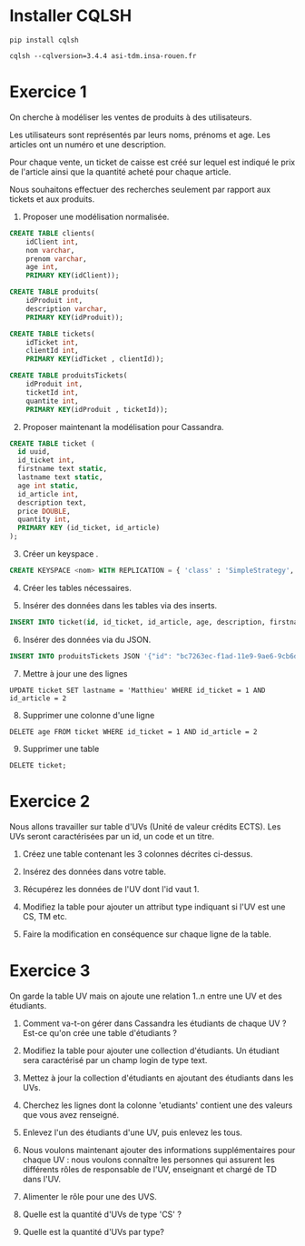 # Installer CQLSH

`pip install cqlsh`

`cqlsh --cqlversion=3.4.4 asi-tdm.insa-rouen.fr`

# Exercice 1

On cherche à modéliser les ventes de produits à des utilisateurs.

Les utilisateurs sont représentés par leurs noms, prénoms et age. Les articles ont un numéro et une description. 

Pour chaque vente, un ticket de caisse est créé sur lequel est indiqué le prix de l'article ainsi que la quantité acheté pour chaque article.

Nous souhaitons effectuer des recherches seulement par rapport aux tickets et aux produits.

1) Proposer une modélisation normalisée.
```sql
CREATE TABLE clients(
    idClient int,
    nom varchar,
    prenom varchar,
    age int,
    PRIMARY KEY(idClient));
```

```sql
CREATE TABLE produits(
    idProduit int,
    description varchar,
    PRIMARY KEY(idProduit));
```

```sql
CREATE TABLE tickets(
    idTicket int,
    clientId int,
    PRIMARY KEY(idTicket , clientId));
```

```sql
CREATE TABLE produitsTickets(
    idProduit int,
    ticketId int,
    quantite int,
    PRIMARY KEY(idProduit , ticketId));
```

2) Proposer maintenant la modélisation pour Cassandra.
```sql
CREATE TABLE ticket (
  id uuid,
  id_ticket int,
  firstname text static,
  lastname text static,
  age int static,
  id_article int,
  description text,
  price DOUBLE,
  quantity int,
  PRIMARY KEY (id_ticket, id_article)
);
```

3) Créer un keyspace <nom>.
```sql
CREATE KEYSPACE <nom> WITH REPLICATION = { 'class' : 'SimpleStrategy', 'replication_factor' : 3 };
```

4) Créer les tables nécessaires.


5) Insérer des données dans les tables via des inserts.

```sql
INSERT INTO ticket(id, id_ticket, id_article, age, description, firstname, lastname, price, quantity) VALUES (uuid(), 1, 2, 25, 'coca', 'Marc', 'Mathieu', 2, 2);

```

6) Insérer des données via du JSON.

```sql
INSERT INTO produitsTickets JSON '{"id": "bc7263ec-f1ad-11e9-9ae6-9cb6d0917299", "id_ticket": 5, "id_article": 1, "quantity": 5}'
```

7) Mettre à jour une des lignes

```cassandraql
UPDATE ticket SET lastname = 'Matthieu' WHERE id_ticket = 1 AND  id_article = 2
```

8) Supprimer une colonne d'une ligne

```cassandraql
DELETE age FROM ticket WHERE id_ticket = 1 AND id_article = 2
```

9) Supprimer une table

```cassandraql
DELETE ticket;
```

# Exercice 2
Nous allons travailler sur table d'UVs (Unité de valeur crédits ECTS). Les UVs seront caractérisées par un id, un code et un titre.

1) Créez une table contenant les 3 colonnes décrites ci-dessus.

2) Insérez des données dans votre table.

3) Récupérez les données de l'UV dont l'id vaut 1.

4) Modifiez la table pour ajouter un attribut type indiquant si l'UV est une CS, TM etc.

5) Faire la modification en conséquence sur chaque ligne de la table.

# Exercice 3
On garde la table UV mais on ajoute une relation 1..n entre une UV et des étudiants.

1) Comment va-t-on gérer dans Cassandra les étudiants de chaque UV ?
 
Est-ce qu'on crée une table d'étudiants ?

2) Modifiez la table pour ajouter une collection d'étudiants. Un étudiant sera caractérisé par un champ login de type text.

3) Mettez à jour la collection d'étudiants en ajoutant des étudiants dans les UVs.

4) Cherchez les lignes dont la colonne 'etudiants' contient une des valeurs que vous avez renseigné.

5) Enlevez l'un des étudiants d'une UV, puis enlevez les tous.

6) Nous voulons maintenant ajouter des informations supplémentaires pour chaque UV : nous voulons connaître les personnes qui assurent les différents rôles de responsable de l'UV, enseignant et chargé de TD dans l'UV.

7) Alimenter le rôle pour une des UVS.

8) Quelle est la quantité d'UVs de type 'CS' ?

9) Quelle est la quantité d'UVs par type?
